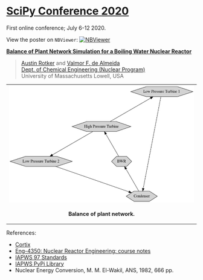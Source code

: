 # [SciPy Conference 2020](https://www.scipy2020.scipy.org/schedule)

First online conference; July 6-12 2020.

View the poster on `NBViewer`: [![NBViewer](https://raw.githubusercontent.com/jupyter/design/master/logos/Badges/nbviewer_badge.svg)](https://nbviewer.jupyter.org/github/dpploy/scipy-2020/blob/master/poster.ipynb?flush_cache=true)

[**Balance of Plant Network Simulation for a Boiling Water Nuclear Reactor**](https://www.scipy2020.scipy.org/virtual-poster-session)

 >[Austin Rotker](https://github.com/arotker45) and [Valmor F. de Almeida](https://github.com/dealmeidavf) <br>
 >[Dept. of Chemical Engineering (Nuclear Program)](https://www.uml.edu/Engineering/Chemical/faculty/de-Almeida-Valmor.aspx) <br>
 >University of Massachusetts Lowell, USA <br>


|  |
|---|
| <img width="600" src="pictures/network-0.gv.png" title="Plant Layout">|
| <p style="text-align:center;"><b>Balance of plant network.</b></p> |


References:

 + [Cortix](https://cortix.org/)
 + [Eng-4350: Nuclear Reactor Engineering: course notes](https://github.com/dpploy/engy-4350)
 + [IAPWS 97 Standards](http://www.iapws.org/relguide/IF97-Rev.html)
 + [IAPWS PyPi Library](https://pypi.org/project/iapws/)
 + Nuclear Energy Conversion, M. M. El-Wakil, ANS, 1982, 666 pp.
